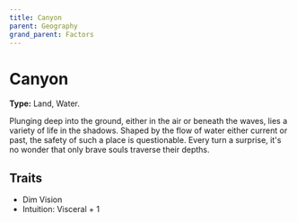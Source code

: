 ```yaml
---
title: Canyon
parent: Geography
grand_parent: Factors
---
```


# Canyon

**Type:** Land, Water.

Plunging deep into the ground, either in the air or beneath the waves, lies a variety of life in the shadows. Shaped by the flow of water either current or past, the safety of such a place is questionable. Every turn a surprise, it's no wonder that only brave souls traverse their depths.

## Traits

* Dim Vision
* Intuition: Visceral + 1
